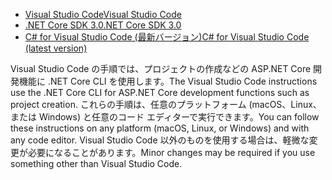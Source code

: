 * [<span data-ttu-id="c7c7f-101">Visual Studio Code</span><span class="sxs-lookup"><span data-stu-id="c7c7f-101">Visual Studio Code</span></span>](https://code.visualstudio.com/download)
* [<span data-ttu-id="c7c7f-102">.NET Core SDK 3.0</span><span class="sxs-lookup"><span data-stu-id="c7c7f-102">.NET Core SDK 3.0</span></span>](https://dotnet.microsoft.com/download/dotnet-core/3.0)
* [<span data-ttu-id="c7c7f-103">C# for Visual Studio Code (最新バージョン)</span><span class="sxs-lookup"><span data-stu-id="c7c7f-103">C# for Visual Studio Code (latest version)</span></span>](https://marketplace.visualstudio.com/items?itemName=ms-vscode.csharp)

<span data-ttu-id="c7c7f-104">Visual Studio Code の手順では、プロジェクトの作成などの ASP.NET Core 開発機能に .NET Core CLI を使用します。</span><span class="sxs-lookup"><span data-stu-id="c7c7f-104">The Visual Studio Code instructions use the .NET Core CLI for ASP.NET Core development functions such as project creation.</span></span> <span data-ttu-id="c7c7f-105">これらの手順は、任意のプラットフォーム (macOS、Linux、または Windows) と任意のコード エディターで実行できます。</span><span class="sxs-lookup"><span data-stu-id="c7c7f-105">You can follow these instructions on any platform (macOS, Linux, or Windows) and with any code editor.</span></span> <span data-ttu-id="c7c7f-106">Visual Studio Code 以外のものを使用する場合は、軽微な変更が必要になることがあります。</span><span class="sxs-lookup"><span data-stu-id="c7c7f-106">Minor changes may be required if you use something other than Visual Studio Code.</span></span>
